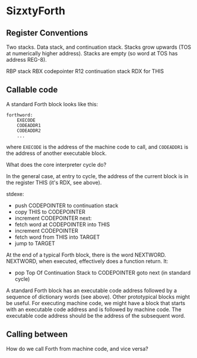 # SizxtyForth

## Register Conventions

Two stacks.
Data stack, and continuation stack.
Stacks grow upwards (TOS at numerically higher address).
Stacks are empty (so word at TOS has address REG-8).

RBP stack
RBX codepointer
R12 continuation stack
RDX for THIS


## Callable code

A standard Forth block looks like this:

    forthword:
        EXECODE
        CODEADDR1
        CODEADDR2
        ...

where `EXECODE` is the address of the machine code to call, and
`CODEADDR1` is the address of another executable block.

What does the core interpreter cycle do?

In the general case, at entry to cycle,
the address of the current block is in the register THIS
(it's RDX, see above).

stdexe:
- push CODEPOINTER to continuation stack
- copy THIS to CODEPOINTER
- increment CODEPOINTER
next:
- fetch word at CODEPOINTER into THIS
- increment CODEPOINTER
- fetch word from THIS into TARGET
- jump to TARGET

At the end of a typical Forth block, there is the word NEXTWORD.
NEXTWORD, when executed,
effectively does a function return.
It:

- pop Top Of Continuation Stack to CODEPOINTER
goto next (in standard cycle)

A standard Forth block has an executable code address
followed by a sequence of dictionary words (see above).
Other prototypical blocks might be useful.
For executing machine code, we might have a block
that starts with an executable code address and
is followed by machine code.
The executable code address should be the address of the
subsequent word.

## Calling between

How do we call Forth from machine code, and vice versa?
